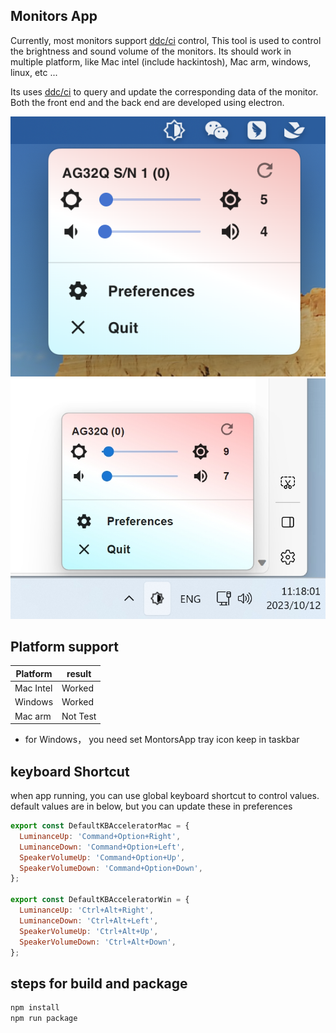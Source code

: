## Monitors App

Currently, most monitors support [ddc/ci](https://en.wikipedia.org/wiki/Display_Data_Channel) control, This tool is used to control the brightness and sound volume of the
monitors. Its should work in multiple platform, like Mac intel (include hackintosh), Mac arm, windows, linux, etc ...

Its uses [ddc/ci](https://en.wikipedia.org/wiki/Display_Data_Channel) to query and update the corresponding data of the monitor. Both the front end and the back end are
developed using electron.

![](i/mac-01.png)
![](i/win-01.png)

## Platform support

| Platform  | result   |
|-----------|----------|
| Mac Intel | Worked   |
| Windows   | Worked   |
| Mac arm   | Not Test |

- for Windows， you need set MontorsApp tray icon keep in taskbar

## keyboard Shortcut

when app running, you can use global keyboard shortcut to control values. default values are in below, but you can
update these in preferences

```javascript
export const DefaultKBAcceleratorMac = {
  LuminanceUp: 'Command+Option+Right',
  LuminanceDown: 'Command+Option+Left',
  SpeakerVolumeUp: 'Command+Option+Up',
  SpeakerVolumeDown: 'Command+Option+Down',
};

export const DefaultKBAcceleratorWin = {
  LuminanceUp: 'Ctrl+Alt+Right',
  LuminanceDown: 'Ctrl+Alt+Left',
  SpeakerVolumeUp: 'Ctrl+Alt+Up',
  SpeakerVolumeDown: 'Ctrl+Alt+Down',
};
```

## steps for build and package

```bash
npm install
npm run package
```
